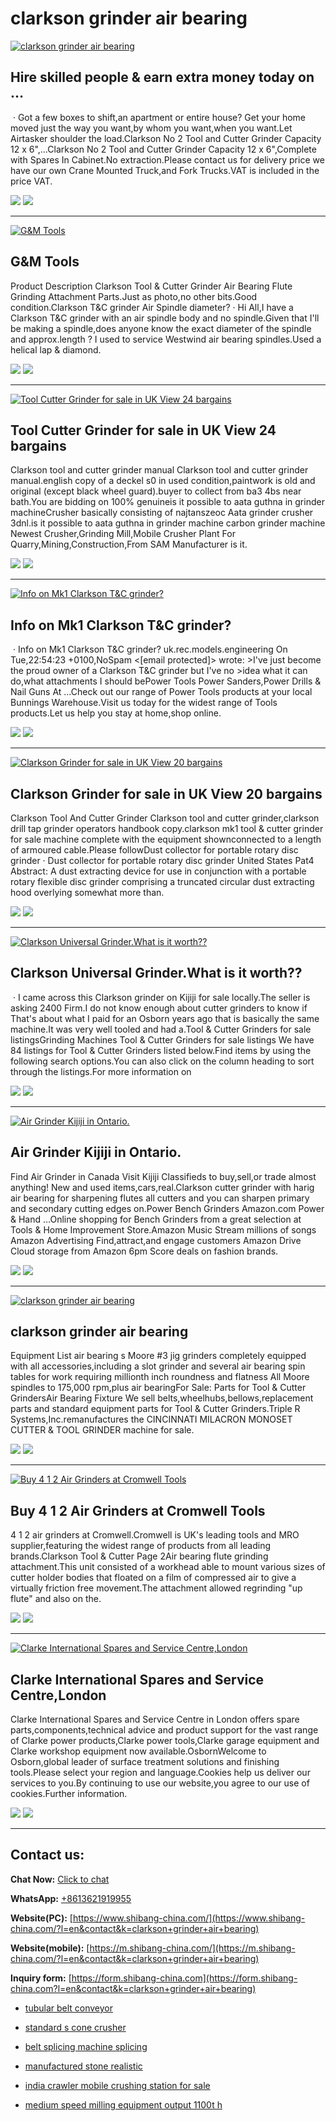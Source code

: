 # clarkson grinder air bearing

<a href="https://swt.shibang-china.com/?l=en&img&k=clarkson+grinder+air+bearing" target="_blank">![clarkson grinder air bearing](http://static.shibang-china.com/all-800x300/933.jpg)</a>

## Hire skilled people &amp; earn extra money today on …
&nbsp;&#0183;&#32;Got a few boxes to shift,an apartment or entire house? Get your home moved just the way you want,by whom you want,when you want.Let Airtasker shoulder the load.Clarkson No 2 Tool and Cutter Grinder Capacity 12 x 6&quot;,…Clarkson No 2 Tool and Cutter Grinder Capacity 12 x 6&quot;,Complete with Spares In Cabinet.No extraction.Please contact us for delivery price we have our own Crane Mounted Truck,and Fork Trucks.VAT is included in the price VAT.


<a href="https://whatsapp.shibangsoft.com/WhatsApp.php" target="_blank" title="WhatsApp">![](http://static.shibang-china.com/icon/whatsapp.png)</a> <a href="https://swt.shibang-china.com/?l=en&icon&k=clarkson+grinder+air+bearing" target="_blank">![](http://static.shibang-china.com/icon/chat-en.png)</a>

---

<a href="https://swt.shibang-china.com/?l=en&img&k=clarkson+grinder+air+bearing" target="_blank">![G&amp;M Tools](http://static.shibang-china.com/all-800x300/1038.jpg)</a>

## G&amp;M Tools
Product Description Clarkson Tool &amp; Cutter Grinder Air Bearing Flute Grinding Attachment Parts.Just as photo,no other bits.Good condition.Clarkson T&amp;C grinder Air Spindle diameter?&nbsp;&#0183;&#32;Hi All,I have a Clarkson T&amp;C grinder with an air spindle body and no spindle.Given that I'll be making a spindle,does anyone know the exact diameter of the spindle and approx.length ? I used to service Westwind air bearing spindles.Used a helical lap &amp; diamond.


<a href="https://whatsapp.shibangsoft.com/WhatsApp.php" target="_blank" title="WhatsApp">![](http://static.shibang-china.com/icon/whatsapp.png)</a> <a href="https://swt.shibang-china.com/?l=en&icon&k=clarkson+grinder+air+bearing" target="_blank">![](http://static.shibang-china.com/icon/chat-en.png)</a>

---

<a href="https://swt.shibang-china.com/?l=en&img&k=clarkson+grinder+air+bearing" target="_blank">![Tool Cutter Grinder for sale in UK View 24 bargains](http://static.shibang-china.com/all-800x300/964.jpg)</a>

## Tool Cutter Grinder for sale in UK View 24 bargains
Clarkson tool and cutter grinder manual Clarkson tool and cutter grinder manual.english copy of a deckel s0 in used condition,paintwork is old and original (except black wheel guard).buyer to collect from ba3 4bs near bath.You are bidding on 100% genuineis it possible to aata guthna in grinder machineCrusher basically consisting of najtanszeoc Aata grinder crusher 3dnl.is it possible to aata guthna in grinder machine carbon grinder machine Newest Crusher,Grinding Mill,Mobile Crusher Plant For Quarry,Mining,Construction,From SAM Manufacturer is it.


<a href="https://whatsapp.shibangsoft.com/WhatsApp.php" target="_blank" title="WhatsApp">![](http://static.shibang-china.com/icon/whatsapp.png)</a> <a href="https://swt.shibang-china.com/?l=en&icon&k=clarkson+grinder+air+bearing" target="_blank">![](http://static.shibang-china.com/icon/chat-en.png)</a>

---

<a href="https://swt.shibang-china.com/?l=en&img&k=clarkson+grinder+air+bearing" target="_blank">![Info on Mk1 Clarkson T&amp;C grinder?](http://static.shibang-china.com/all-800x300/1014.jpg)</a>

## Info on Mk1 Clarkson T&amp;C grinder?
&nbsp;&#0183;&#32;Info on Mk1 Clarkson T&amp;C grinder? uk.rec.models.engineering On Tue,22:54:23 +0100,NoSpam &lt;[email protected]&gt; wrote: &gt;I've just become the proud owner of a Clarkson T&amp;C grinder but I've no &gt;idea what it can do,what attachments I should bePower Tools Power Sanders,Power Drills &amp; Nail Guns At …Check out our range of Power Tools products at your local Bunnings Warehouse.Visit us today for the widest range of Tools products.Let us help you stay at home,shop online.


<a href="https://whatsapp.shibangsoft.com/WhatsApp.php" target="_blank" title="WhatsApp">![](http://static.shibang-china.com/icon/whatsapp.png)</a> <a href="https://swt.shibang-china.com/?l=en&icon&k=clarkson+grinder+air+bearing" target="_blank">![](http://static.shibang-china.com/icon/chat-en.png)</a>

---

<a href="https://swt.shibang-china.com/?l=en&img&k=clarkson+grinder+air+bearing" target="_blank">![Clarkson Grinder for sale in UK View 20 bargains](http://static.shibang-china.com/all-800x300/962.jpg)</a>

## Clarkson Grinder for sale in UK View 20 bargains
Clarkson Tool And Cutter Grinder Clarkson tool and cutter grinder,clarkson drill tap grinder operators handbook copy.clarkson mk1 tool &amp; cutter grinder for sale machine complete with the equipment shownconnected to a length of armoured cable.Please followDust collector for portable rotary disc grinder&nbsp;&#0183;&#32;Dust collector for portable rotary disc grinder United States Pat4 Abstract: A dust extracting device for use in conjunction with a portable rotary flexible disc grinder comprising a truncated circular dust extracting hood overlying somewhat more than.


<a href="https://whatsapp.shibangsoft.com/WhatsApp.php" target="_blank" title="WhatsApp">![](http://static.shibang-china.com/icon/whatsapp.png)</a> <a href="https://swt.shibang-china.com/?l=en&icon&k=clarkson+grinder+air+bearing" target="_blank">![](http://static.shibang-china.com/icon/chat-en.png)</a>

---

<a href="https://swt.shibang-china.com/?l=en&img&k=clarkson+grinder+air+bearing" target="_blank">![Clarkson Universal Grinder.What is it worth??](http://static.shibang-china.com/all-800x300/1160.jpg)</a>

## Clarkson Universal Grinder.What is it worth??
&nbsp;&#0183;&#32;I came across this Clarkson grinder on Kijiji for sale locally.The seller is asking 2400 Firm.I do not know enough about cutter grinders to know if That's about what I paid for an Osborn years ago that is basically the same machine.It was very well tooled and had a.Tool &amp; Cutter Grinders for sale listingsGrinding Machines Tool &amp; Cutter Grinders for sale listings We have 84 listings for Tool &amp; Cutter Grinders listed below.Find items by using the following search options.You can also click on the column heading to sort through the listings.For more information on


<a href="https://whatsapp.shibangsoft.com/WhatsApp.php" target="_blank" title="WhatsApp">![](http://static.shibang-china.com/icon/whatsapp.png)</a> <a href="https://swt.shibang-china.com/?l=en&icon&k=clarkson+grinder+air+bearing" target="_blank">![](http://static.shibang-china.com/icon/chat-en.png)</a>

---

<a href="https://swt.shibang-china.com/?l=en&img&k=clarkson+grinder+air+bearing" target="_blank">![Air Grinder Kijiji in Ontario.](http://static.shibang-china.com/all-800x300/1380.jpg)</a>

## Air Grinder Kijiji in Ontario.
Find Air Grinder in Canada Visit Kijiji Classifieds to buy,sell,or trade almost anything! New and used items,cars,real.Clarkson cutter grinder with harig air bearing for sharpening flutes all cutters and you can sharpen primary and secondary cutting edges on.Power Bench Grinders Amazon.com Power &amp; Hand …Online shopping for Bench Grinders from a great selection at Tools &amp; Home Improvement Store.Amazon Music Stream millions of songs Amazon Advertising Find,attract,and engage customers Amazon Drive Cloud storage from Amazon 6pm Score deals on fashion brands.


<a href="https://whatsapp.shibangsoft.com/WhatsApp.php" target="_blank" title="WhatsApp">![](http://static.shibang-china.com/icon/whatsapp.png)</a> <a href="https://swt.shibang-china.com/?l=en&icon&k=clarkson+grinder+air+bearing" target="_blank">![](http://static.shibang-china.com/icon/chat-en.png)</a>

---

<a href="https://swt.shibang-china.com/?l=en&img&k=clarkson+grinder+air+bearing" target="_blank">![clarkson grinder air bearing](http://static.shibang-china.com/all-800x300/997.jpg)</a>

## clarkson grinder air bearing
Equipment List air bearing s Moore #3 jig grinders completely equipped with all accessories,including a slot grinder and several air bearing spin tables for work requiring millionth inch roundness and flatness All Moore spindles to 175,000 rpm,plus air bearingFor Sale: Parts for Tool &amp; Cutter GrindersAir Bearing Fixture We sell belts,wheelhubs,bellows,replacement parts and standard equipment parts for Tool &amp; Cutter Grinders.Triple R Systems,Inc.remanufactures the CINCINNATI MILACRON MONOSET CUTTER &amp; TOOL GRINDER machine for sale.


<a href="https://whatsapp.shibangsoft.com/WhatsApp.php" target="_blank" title="WhatsApp">![](http://static.shibang-china.com/icon/whatsapp.png)</a> <a href="https://swt.shibang-china.com/?l=en&icon&k=clarkson+grinder+air+bearing" target="_blank">![](http://static.shibang-china.com/icon/chat-en.png)</a>

---

<a href="https://swt.shibang-china.com/?l=en&img&k=clarkson+grinder+air+bearing" target="_blank">![Buy 4 1 2 Air Grinders at Cromwell Tools](http://static.shibang-china.com/all-800x300/1005.jpg)</a>

## Buy 4 1 2 Air Grinders at Cromwell Tools
4 1 2 air grinders at Cromwell.Cromwell is UK's leading tools and MRO supplier,featuring the widest range of products from all leading brands.Clarkson Tool &amp; Cutter Page 2Air bearing flute grinding attachment.This unit consisted of a workhead able to mount various sizes of cutter holder bodies that floated on a film of compressed air to give a virtually friction free movement.The attachment allowed regrinding &quot;up flute&quot; and also on the.


<a href="https://whatsapp.shibangsoft.com/WhatsApp.php" target="_blank" title="WhatsApp">![](http://static.shibang-china.com/icon/whatsapp.png)</a> <a href="https://swt.shibang-china.com/?l=en&icon&k=clarkson+grinder+air+bearing" target="_blank">![](http://static.shibang-china.com/icon/chat-en.png)</a>

---

<a href="https://swt.shibang-china.com/?l=en&img&k=clarkson+grinder+air+bearing" target="_blank">![Clarke International Spares and Service Centre,London](http://static.shibang-china.com/all-800x300/1146.jpg)</a>

## Clarke International Spares and Service Centre,London
Clarke International Spares and Service Centre in London offers spare parts,components,technical advice and product support for the vast range of Clarke power products,Clarke power tools,Clarke garage equipment and Clarke workshop equipment now available.OsbornWelcome to Osborn,global leader of surface treatment solutions and finishing tools.Please select your region and language.Cookies help us deliver our services to you.By continuing to use our website,you agree to our use of cookies.Further information.


<a href="https://whatsapp.shibangsoft.com/WhatsApp.php" target="_blank" title="WhatsApp">![](http://static.shibang-china.com/icon/whatsapp.png)</a> <a href="https://swt.shibang-china.com/?l=en&icon&k=clarkson+grinder+air+bearing" target="_blank">![](http://static.shibang-china.com/icon/chat-en.png)</a>

---
## Contact us:

**Chat Now:** [Click to chat](https://swt.shibang-china.com?l=en&contact&k=clarkson+grinder+air+bearing)

**WhatsApp:**  [+8613621919955](https://whatsapp.shibangsoft.com/WhatsApp.php)

**Website(PC):** [https://www.shibang-china.com/](https://www.shibang-china.com/?l=en&contact&k=clarkson+grinder+air+bearing)

**Website(mobile):** [https://m.shibang-china.com/](https://m.shibang-china.com/?l=en&contact&k=clarkson+grinder+air+bearing)

**Inquiry form:** [https://form.shibang-china.com](https://form.shibang-china.com?l=en&contact&k=clarkson+grinder+air+bearing)

* [tubular belt conveyor](../133/tubular%20belt%20conveyor.md)

* [standard s cone crusher](../134/standard%20s%20cone%20crusher.md)

* [belt splicing machine splicing](../131/belt%20splicing%20machine%20splicing.md)

* [manufactured stone realistic](../126/manufactured%20stone%20realistic.md)

* [india crawler mobile crushing station for sale](../133/india%20crawler%20mobile%20crushing%20station%20for%20sale.md)

* [medium speed milling equipment output 1100t h](../140/medium%20speed%20milling%20equipment%20output%201100t%20h.md)